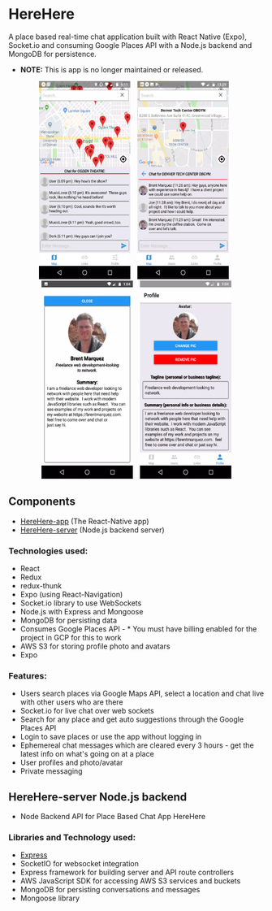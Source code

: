 # HereHere

A place based real-time chat application built with React Native (Expo), Socket.io and consuming Google Places API with a Node.js backend and MongoDB for persistence.

- **NOTE:** This is app is no longer maintained or released.

<p align="center"> <img src="screenshots/herehere1.webp" width="180" height="390" style="margin-right: 10px;"> <img src="screenshots/herehere2.webp" width="180" height="390" style="margin-right: 10px;"> <img src="screenshots/herehere4.webp" width="180" height="390" style="margin-right: 10px;"> <img src="screenshots/herehere5.webp" width="180" height="390"> </p>

## Components

- [HereHere-app](./HereHere-app/) (The React-Native app)
- [HereHere-server](./HereHere-server/) (Node.js backend server)

### Technologies used:

- React
- Redux
- redux-thunk
- Expo (using React-Navigation)
- Socket.io library to use WebSockets
- Node.js with Express and Mongoose
- MongoDB for persisting data
- Consumes Google Places API - \* You must have billing enabled for the project in GCP for this to work
- AWS S3 for storing profile photo and avatars
- Expo

### Features:

- Users search places via Google Maps API, select a location and chat live with other users who are there
- Socket.io for live chat over web sockets
- Search for any place and get auto suggestions through the Google Places API
- Login to save places or use the app without logging in
- Ephemereal chat messages which are cleared every 3 hours - get the latest info on what's going on at a place
- User profiles and photo/avatar
- Private messaging

## HereHere-server Node.js backend

- Node Backend API for Place Based Chat App HereHere

### Libraries and Technology used:

- [Express](https://expressjs.com/)
- SocketIO for websocket integration
- Express framework for building server and API route controllers
- AWS JavaScript SDK for accessing AWS S3 services and buckets
- MongoDB for persisting conversations and messages
- Mongoose library
